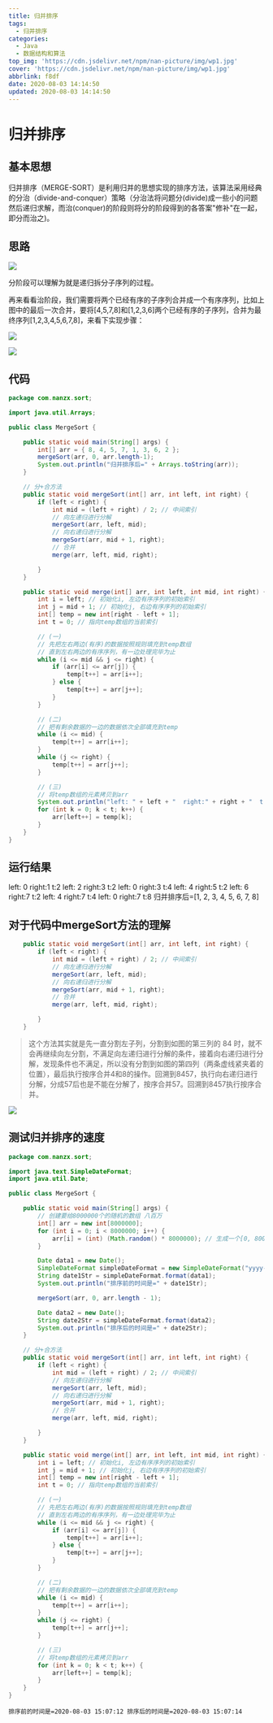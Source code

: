 ```yaml
---
title: 归并排序
tags:
  - 归并排序
categories:
  - Java
  - 数据结构和算法
top_img: 'https://cdn.jsdelivr.net/npm/nan-picture/img/wp1.jpg'
cover: 'https://cdn.jsdelivr.net/npm/nan-picture/img/wp1.jpg'
abbrlink: f8df
date: 2020-08-03 14:14:50
updated: 2020-08-03 14:14:50
---
```


# 归并排序

## 基本思想

归并排序（MERGE-SORT）是利用归并的思想实现的排序方法，该算法采用经典的分治（divide-and-conquer）策略（分治法将问题分(divide)成一些小的问题然后递归求解，而治(conquer)的阶段则将分的阶段得到的各答案"修补"在一起，即分而治之)。

## 思路

![](https://cdn.jsdelivr.net/npm/nan-picture/blog/20220706214942.png)

分阶段可以理解为就是递归拆分子序列的过程。

再来看看治阶段，我们需要将两个已经有序的子序列合并成一个有序序列，比如上图中的最后一次合并，要将[4,5,7,8]和[1,2,3,6]两个已经有序的子序列，合并为最终序列[1,2,3,4,5,6,7,8]，来看下实现步骤：

![](https://cdn.jsdelivr.net/npm/nan-picture/blog/20220706215001.png)

![](https://cdn.jsdelivr.net/npm/nan-picture/blog/20220706215004.png)

## 代码

```java
package com.nanzx.sort;

import java.util.Arrays;

public class MergeSort {

	public static void main(String[] args) {
		int[] arr = { 8, 4, 5, 7, 1, 3, 6, 2 };
		mergeSort(arr, 0, arr.length-1);
		System.out.println("归并排序后=" + Arrays.toString(arr));
	}

	// 分+合方法
	public static void mergeSort(int[] arr, int left, int right) {
		if (left < right) {
			int mid = (left + right) / 2; // 中间索引
			// 向左递归进行分解
			mergeSort(arr, left, mid);
			// 向右递归进行分解
			mergeSort(arr, mid + 1, right);
			// 合并
			merge(arr, left, mid, right);

		}
	}

	public static void merge(int[] arr, int left, int mid, int right) {
		int i = left; // 初始化i, 左边有序序列的初始索引
		int j = mid + 1; // 初始化j, 右边有序序列的初始索引
		int[] temp = new int[right - left + 1];
		int t = 0; // 指向temp数组的当前索引

		// (一)
		// 先把左右两边(有序)的数据按照规则填充到temp数组
		// 直到左右两边的有序序列，有一边处理完毕为止
		while (i <= mid && j <= right) {
			if (arr[i] <= arr[j]) {
				temp[t++] = arr[i++];
			} else {
				temp[t++] = arr[j++];
			}
		}

		// (二)
		// 把有剩余数据的一边的数据依次全部填充到temp
		while (i <= mid) {
			temp[t++] = arr[i++];
		}
		while (j <= right) {
			temp[t++] = arr[j++];
		}

		// (三)
		// 将temp数组的元素拷贝到arr
		System.out.println("left: " + left + "  right:" + right + "  t:" + t);
		for (int k = 0; k < t; k++) {
			arr[left++] = temp[k];
		}
	}
}

```

## 运行结果

left: 0  right:1  t:2
left: 2  right:3  t:2
left: 0  right:3  t:4
left: 4  right:5  t:2
left: 6  right:7  t:2
left: 4  right:7  t:4
left: 0  right:7  t:8
归并排序后=[1, 2, 3, 4, 5, 6, 7, 8]

## 对于代码中mergeSort方法的理解

```java
	public static void mergeSort(int[] arr, int left, int right) {
		if (left < right) {
			int mid = (left + right) / 2; // 中间索引
			// 向左递归进行分解
			mergeSort(arr, left, mid);
			// 向右递归进行分解
			mergeSort(arr, mid + 1, right);
			// 合并
			merge(arr, left, mid, right);

		}
	}
```

>这个方法其实就是先一直分割左子列，分割到如图的第三列的 84 时，就不会再继续向左分割，不满足向左递归进行分解的条件，接着向右递归进行分解，发现条件也不满足，所以没有分割到如图的第四列（两条虚线紧夹着的位置），最后执行按序合并4和8的操作。回溯到8457，执行向右递归进行分解，分成57后也是不能在分解了，按序合并57。回溯到8457执行按序合并。

![](https://cdn.jsdelivr.net/npm/nan-picture/blog/20220706214942.png)

## 测试归并排序的速度

```java
package com.nanzx.sort;

import java.text.SimpleDateFormat;
import java.util.Date;

public class MergeSort {

	public static void main(String[] args) {
		// 创建要给8000000个的随机的数组 八百万
		int[] arr = new int[8000000];
		for (int i = 0; i < 8000000; i++) {
			arr[i] = (int) (Math.random() * 8000000); // 生成一个[0, 8000000) 数
		}

		Date data1 = new Date();
		SimpleDateFormat simpleDateFormat = new SimpleDateFormat("yyyy-MM-dd HH:mm:ss");
		String date1Str = simpleDateFormat.format(data1);
		System.out.println("排序前的时间是=" + date1Str);

		mergeSort(arr, 0, arr.length - 1);

		Date data2 = new Date();
		String date2Str = simpleDateFormat.format(data2);
		System.out.println("排序后的时间是=" + date2Str);
	}

	// 分+合方法
	public static void mergeSort(int[] arr, int left, int right) {
		if (left < right) {
			int mid = (left + right) / 2; // 中间索引
			// 向左递归进行分解
			mergeSort(arr, left, mid);
			// 向右递归进行分解
			mergeSort(arr, mid + 1, right);
			// 合并
			merge(arr, left, mid, right);

		}
	}

	public static void merge(int[] arr, int left, int mid, int right) {
		int i = left; // 初始化i, 左边有序序列的初始索引
		int j = mid + 1; // 初始化j, 右边有序序列的初始索引
		int[] temp = new int[right - left + 1];
		int t = 0; // 指向temp数组的当前索引

		// (一)
		// 先把左右两边(有序)的数据按照规则填充到temp数组
		// 直到左右两边的有序序列，有一边处理完毕为止
		while (i <= mid && j <= right) {
			if (arr[i] <= arr[j]) {
				temp[t++] = arr[i++];
			} else {
				temp[t++] = arr[j++];
			}
		}

		// (二)
		// 把有剩余数据的一边的数据依次全部填充到temp
		while (i <= mid) {
			temp[t++] = arr[i++];
		}
		while (j <= right) {
			temp[t++] = arr[j++];
		}

		// (三)
		// 将temp数组的元素拷贝到arr
		for (int k = 0; k < t; k++) {
			arr[left++] = temp[k];
		}
	}
}

```

`排序前的时间是=2020-08-03 15:07:12
排序后的时间是=2020-08-03 15:07:14`